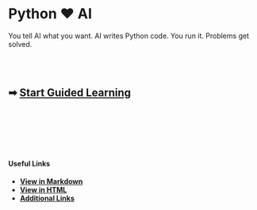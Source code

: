 # Python ❤️ AI

You tell AI what you want. AI writes Python code. You run it. Problems get solved.

<br>

<br>

## ➡ [Start Guided Learning](docs/getting-started.md)

<br>

<br>

<br>

<br>

<br>

#### Useful Links
- **[View in Markdown](https://github.com/johnvilsack/python-notes/blob/main/README.md)**
- **[View in HTML](http://johnvilsack.com/python-notes)**
- **[Additional Links](docs/quicklinks.md)**




